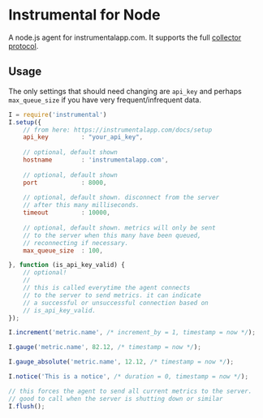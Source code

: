# Instrumental for Node

A node.js agent for instrumentalapp.com. It supports the full [collector protocol](https://instrumentalapp.com/docs/collector/readme).

## Usage

The only settings that should need changing are `api_key` and perhaps `max_queue_size` if you have very frequent/infrequent data.

````javascript
I = require('instrumental')
I.setup({
	// from here: https://instrumentalapp.com/docs/setup
	api_key			: "your_api_key", 		 
	
	// optional, default shown
	hostname 		: 'instrumentalapp.com', 
	
	// optional, default shown
	port 			: 8000,					 
	
	// optional, default shown. disconnect from the server
	// after this many milliseconds.
	timeout			: 10000,				 
	
	// optional, default shown. metrics will only be sent
	// to the server when this many have been queued,
	// reconnecting if necessary.
	max_queue_size	: 100,					 

}, function (is_api_key_valid) {
	// optional!
	//
	// this is called everytime the agent connects 
	// to the server to send metrics. it can indicate
	// a successful or unsuccessful connection based on
	// is_api_key_valid.
});

I.increment('metric.name', /* increment_by = 1, timestamp = now */);

I.gauge('metric.name', 82.12, /* timestamp = now */);

I.gauge_absolute('metric.name', 12.12, /* timestamp = now */);

I.notice('This is a notice', /* duration = 0, timestamp = now */);

// this forces the agent to send all current metrics to the server.
// good to call when the server is shutting down or similar
I.flush();
````
